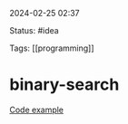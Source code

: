 2024-02-25 02:37

Status: #idea

Tags: [[programming]]

# binary-search

[Code example](https://tsplay.dev/NBd4nW)






